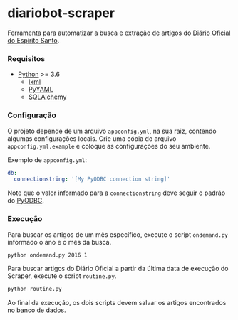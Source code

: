 # diariobot-scraper
Ferramenta para automatizar a busca e extração de artigos do [Diário Oficial do Espírito Santo](http://ioes.dio.es.gov.br/portal/visualizacoes/diario_oficial).

### Requisitos
 - [Python](https://www.python.org/) >= 3.6
   - [lxml](http://lxml.de/)
   - [PyYAML](http://pyyaml.org/wiki/PyYAML)
   - [SQLAlchemy](https://www.sqlalchemy.org/)

### Configuração
O projeto depende de um arquivo `appconfig.yml`, na sua raiz, contendo algumas configurações locais. Crie uma cópia do arquivo `appconfig.yml.example` e coloque as configurações do seu ambiente.

Exemplo de `appconfig.yml`:
``` yaml
db:
  connectionstring: '[My PyODBC connection string]'
```
Note que o valor informado para a `connectionstring` deve seguir o padrão do [PyODBC](http://docs.sqlalchemy.org/en/latest/dialects/mssql.html#pass-through-exact-pyodbc-string).

### Execução
Para buscar os artigos de um mês específico, execute o script `ondemand.py` informado o ano e o mês da busca.
``` bash
python ondemand.py 2016 1
```
Para buscar artigos do Diário Oficial a partir da última data de execução do Scraper, execute o script `routine.py`.
``` bash
python routine.py
```
Ao final da execução, os dois scripts devem salvar os artigos encontrados no banco de dados.
